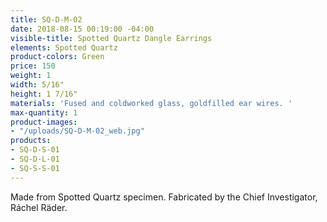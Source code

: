 ```yaml
---
title: SQ-D-M-02
date: 2018-08-15 00:19:00 -04:00
visible-title: Spotted Quartz Dangle Earrings
elements: Spotted Quartz
product-colors: Green
price: 150
weight: 1
width: 5/16"
height: 1 7/16"
materials: 'Fused and coldworked glass, goldfilled ear wires. '
max-quantity: 1
product-images:
- "/uploads/SQ-D-M-02_web.jpg"
products:
- SQ-D-S-01
- SQ-D-L-01
- SQ-S-S-01
---
```


Made from Spotted Quartz specimen. Fabricated by the Chief Investigator, Ráchel Räder.